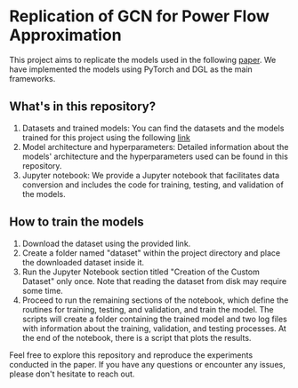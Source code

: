 # Replication of GCN for Power Flow Approximation
This project aims to replicate the models used in the following [paper](https://ieeexplore.ieee.org/document/8999165). We have implemented the models using PyTorch and DGL as the main frameworks.

## What's in this repository?
1. Datasets and trained models: You can find the datasets and the models trained for this project using the following [link](https://mega.nz/folder/VbdzTIpI#cE4o12YsoQzeztSVPdM7bg)
2. Model architecture and hyperparameters: Detailed information about the models' architecture and the hyperparameters used can be found in this repository.
3. Jupyter notebook: We provide a Jupyter notebook that facilitates data conversion and includes the code for training, testing, and validation of the models.

## How to train the models
1. Download the dataset using the provided link.
2. Create a folder named "dataset" within the project directory and place the downloaded dataset inside it.
3. Run the Jupyter Notebook section titled "Creation of the Custom Dataset" only once. Note that reading the dataset from disk may require some time.
4. Proceed to run the remaining sections of the notebook, which define the routines for training, testing, and validation, and train the model.
The scripts will create a folder containing the trained model and two log files with information about the training, validation, and testing processes. At the end of the notebook, there is a script that plots the results.

Feel free to explore this repository and reproduce the experiments conducted in the paper. If you have any questions or encounter any issues, please don't hesitate to reach out.

